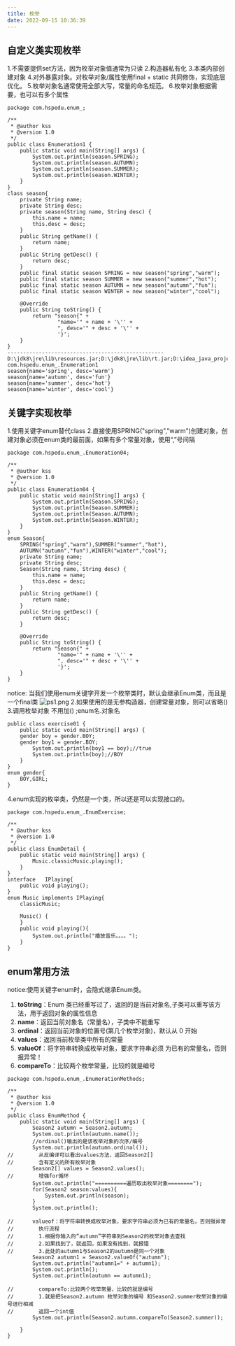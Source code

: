 ```yaml
---
title: 枚举
date: 2022-09-15 10:36:39
---
```

## 自定义类实现枚举

1.不需要提供set方法，因为枚举对象值通常为只读
2.构造器私有化
3.本类内部创建对象
4.对外暴露对象。对枚举对象/属性使用final + static 共同修饰，实现底层优化。
5.枚举对象名通常使用全部大写，常量的命名规范。
6.枚举对象根据需要，也可以有多个属性
```dotnetcli
package com.hspedu.enum_;

/**
 * @author kss
 * @version 1.0
 */
public class Enumeration1 {
    public static void main(String[] args) {
        System.out.println(season.SPRING);
        System.out.println(season.AUTUMN);
        System.out.println(season.SUMMER);
        System.out.println(season.WINTER);
    }
}
class season{
    private String name;
    private String desc;
    private season(String name, String desc) {
        this.name = name;
        this.desc = desc;
    }
    public String getName() {
        return name;
    }
    public String getDesc() {
        return desc;
    }
    public final static season SPRING = new season("spring","warm");
    public final static season SUMMER = new season("summer","hot");
    public final static season AUTUMN = new season("autumn","fun");
    public final static season WINTER = new season("winter","cool");

    @Override
    public String toString() {
        return "season{" +
                "name='" + name + '\'' +
                ", desc='" + desc + '\'' +
                '}';
    }
}
--------------------------------------------------
D:\jdk8\jre\lib\resources.jar;D:\jdk8\jre\lib\rt.jar;D:\idea_java_project\chapter11\out\production\chapter11 com.hspedu.enum_.Enumeration1
season{name='spring', desc='warm'}
season{name='autumn', desc='fun'}
season{name='summer', desc='hot'}
season{name='winter', desc='cool'}
```
## 关键字实现枚举
1.使用关键字enum替代class
2.直接使用SPRING("spring","warm")创建对象，创建对象必须在enum类的最前面，如果有多个常量对象，使用“,”号间隔
```dotnetcli
package com.hspedu.enum_.Enumeration04;

/**
 * @author kss
 * @version 1.0
 */
public class Enumeration04 {
    public static void main(String[] args) {
        System.out.println(Season.SPRING);
        System.out.println(Season.SUMMER);
        System.out.println(Season.AUTUMN);
        System.out.println(Season.WINTER);
    }
}
enum Season{
    SPRING("spring","warm"),SUMMER("summer","hot"),
    AUTUMN("autumn","fun"),WINTER("winter","cool");
    private String name;
    private String desc;
    Season(String name, String desc) {
        this.name = name;
        this.desc = desc;
    }
    public String getName() {
        return name;
    }
    public String getDesc() {
        return desc;
    }

    @Override
    public String toString() {
        return "Season{" +
                "name='" + name + '\'' +
                ", desc='" + desc + '\'' +
                '}';
    }
}
```
notice:
当我们使用enum关键字开发一个枚举类时，默认会继承Enum类，而且是一个final类
![ps1.png](https://s2.loli.net/2022/09/18/GhnCXvkqT2azjLb.png)
2.如果使用的是无参构造器，创建常量对象，则可以省略()
3.调用枚举对象 不用加() ;enum名.对象名
```dotnetcli
public class exercise01 {
    public static void main(String[] args) {
    gender boy = gender.BOY;
    gender boy1 = gender.BOY;
        System.out.println(boy1 == boy);//true
        System.out.println(boy);//BOY
    }
}
enum gender{
    BOY,GIRL;
}
```
4.enum实现的枚举类，仍然是一个类，所以还是可以实现接口的。
```dotnetcli
package com.hspedu.enum_.EnumExercise;

/**
 * @author kss
 * @version 1.0
 */
public class EnumDetail {
    public static void main(String[] args) {
        Music.classicMusic.playing();
    }
}
interface   IPlaying{
    public void playing();
}
enum Music implements IPlaying{
    classicMusic;

    Music() {
    }
    public void playing(){
        System.out.println("播放音乐。。。。");
    }
}
```
## enum常用方法
notice:使用关键字enum时，会隐式继承Enum类。
1. **toString**：Enum 类已经重写过了，返回的是当前对象名,子类可以重写该方法，用于返回对象的属性信息
2. **name**：返回当前对象名（常量名），子类中不能重写
3. **ordinal**：返回当前对象的位置号(第几个枚举对象)，默认从 0 开始
4. **values**：返回当前枚举类中所有的常量
5. **valueOf**：将字符串转换成枚举对象，要求字符串必须
为已有的常量名，否则报异常！
6. **compareTo**：比较两个枚举常量，比较的就是编号  

```dotnetcli
package com.hspedu.enum_.EnumerationMethods;

/**
 * @author kss
 * @version 1.0
 */
public class EnumMethod {
    public static void main(String[] args) {
        Season2 autumn = Season2.autumn;
        System.out.println(autumn.name());
        //ordinal()输出的是该枚举对象的次序/编号
        System.out.println(autumn.ordinal());
//        从反编译可以看出values方法，返回Season2[]
//        含有定义的所有枚举对象
        Season2[] values = Season2.values();
//        增强for循环
        System.out.println("==========遍历取出枚举对象========");
        for(Season2 season:values){
            System.out.println(season);
        }
        System.out.println();

//      valueof：将字符串转换成枚举对象，要求字符串必须为已有的常量名，否则报异常
//        执行流程
//        1.根据你输入的“autumn”字符串到Season2的枚举对象去查找
//        2.如果找到了，就返回，如果没有找到，就报错
//        3.此处的autumn1与Season2的autumn是同一个对象
        Season2 autumn1 = Season2.valueOf("autumn");
        System.out.println("autumn1=" + autumn1);
        System.out.println();
        System.out.println(autumn == autumn1);

//        compareTo:比较两个枚举常量，比较的就是编号
//        1.就是把Season2.autumn 枚举对象的编号 和Season2.summer枚举对象的编号进行相减
//        返回一个int值
        System.out.println(Season2.autumn.compareTo(Season2.summer));

    }
}

```
